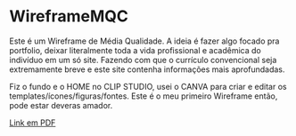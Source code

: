 # WireframeMQC
Este é um Wireframe de Média Qualidade. 
A ideia é fazer algo focado pra portfolio, deixar literalmente toda a vida profissional e acadêmica do indivíduo em um só site. Fazendo com que o currículo convencional seja extremamente breve e este site contenha informações mais aprofundadas.

Fiz o fundo e o HOME no CLIP STUDIO, usei o CANVA para criar e editar os templates/ícones/figuras/fontes. Este é o meu primeiro Wireframe então, pode estar deveras amador.

[Link em PDF](file:///C:/Users/pessoal/Downloads/SITE%20CURRICULUM.pdf)
